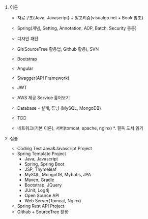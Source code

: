 1. 이론
	- 자료구조(Java, Javascript) + 알고리즘(visualgo.net + Book 참조)
	- Spring(개념, Setting, Annotation, AOP, Batch, Security 등등)
	- 디자인 패턴
	- Git(SourceTree 활용법, Github 활용), SVN
	
	- Bootstrap
	- Angular
	- Swagger(API Framework)
	- JWT
	- AWS 제공 Service 훑어보기
	
	- Database - 설계, 튜닝 (MySQL, MongoDB)
	- TDD
	- 네트워크(기본 이론), 서버(tomcat, apache, nginx)
	*. 필독 도서 읽기

2. 실습
	- Coding Test Java&Javascript Project
	- Spring Template Project
		- Java, Javascript
		- Spring, Spring Boot
		- JSP, Thymeleaf
		- MySQL, MongoDB, Mybatis, JPA
		- Maven, Gradle
		- Bootstrap, JQuery
		- JUnit, Log4j
		- Open Source API
		- Web Server(Tomcat, Nginx)
	- Spring Rest API Project
	- Github + SourceTree 활용

